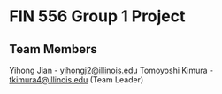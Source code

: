 # FIN 556 Group 1 Project

## Team Members

Yihong Jian - yihongj2@illinois.edu
Tomoyoshi Kimura - tkimura4@illinois.edu (Team Leader)
